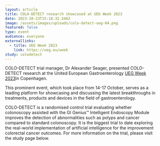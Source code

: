 ```yaml
---
layout: article
title: COLO-DETECT research showcased at UEG Week 2023
date: 2023-10-23T15:18:32.546Z
image: /assets/images/uploads/colo-detect-ueg-04.png
featured: false
type: event
audience: everyone
externallinks:
  - title: UEG Week 2023
    link: https://ueg.eu/week
study: colodetect
---
```

COLO-DETECT trial manager, Dr Alexander Seager, presented COLO-DETECT research at the United European Gastroenterology [UEG Week 2023](https://ueg.eu/week)in Copenhagen. 

This prominent event, which took place from 14-17 October, serves as a leading platform for showcasing and discussing the latest breakthroughs in treatments, products and devices in the field of gastroenterology.

COLO-DETECT is a randomised control trial evaluating whether colonoscopy assisted with the GI Genius™ Intelligent Endoscopy Module improves the detection of abnormalities such as polyps and cancer compared to standard colonoscopy. It is the biggest trial to date exploring the real-world implementation of artificial intelligence for the improvement colorectal cancer outcomes. For more information on the trial, please visit the study page below.